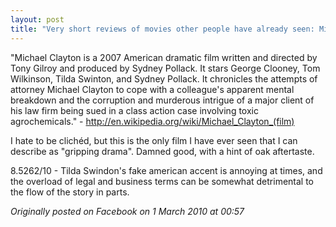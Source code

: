 ```yaml
---
layout: post
title: "Very short reviews of movies other people have already seen: Michael Clayton [2007]"
---
```


"Michael Clayton is a 2007 American dramatic film written and directed by Tony Gilroy and produced by Sydney Pollack. It stars George Clooney, Tom Wilkinson, Tilda Swinton, and Sydney Pollack. It chronicles the attempts of attorney Michael Clayton to cope with a colleague's apparent mental breakdown and the corruption and murderous intrigue of a major client of his law firm being sued in a class action case involving toxic agrochemicals." - http://en.wikipedia.org/wiki/Michael_Clayton_(film)

I hate to be clichéd, but this is the only film I have ever seen that I can describe as "gripping drama". Damned good, with a hint of oak aftertaste.

8.5262/10 - Tilda Swindon's fake american accent is annoying at times, and the overload of legal and business terms can be somewhat detrimental to the flow of the story in parts.

*Originally posted on Facebook on 1 March 2010 at 00:57*
